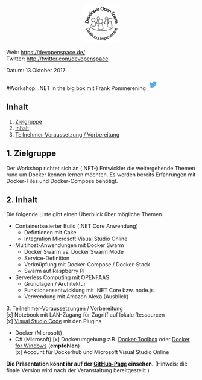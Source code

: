 <p align="center"><img src="images/logo_devspace.png" width=100/></p>

Web: https://devopenspace.de/  
Twitter: http://twitter.com/devopenspace

Datum: 13.Oktober 2017

#Workshop: .NET in the big box
mit Frank Pommerening <a href="https://twitter.com/fpommerening"><img src="images/TwitterLogo.png" alt="Follow @fpommerening" width=30/></a>

## Inhalt
1. [Zielgruppe](#zielgruppe)
2. [Inhalt](#inhalt)
3. [Teilnehmer-Voraussetzung / Vorbereitung](#voraussetzungen)

<a name="zielgruppe"></a>
## 1. Zielgruppe
Der Workshop richtet sich an (.NET-) Entwickler die weitergehende Themen rund um Docker kennen lernen möchten. Es werden bereits Erfahrungen mit Docker-Files und Docker-Compose benötigt.

 <a name="themen"></a>
## 2. Inhalt
Die folgende Liste gibt einen Überblick über mögliche Themen.
- Containerbasierter Build (.NET Core Anwendung)
   - Defintionen mit Cake
   - Integration Microsoft Visual Studio Online
- Multihost-Anwendungen mit Docker Swarm
   - Docker Swarm vs. Docker Swarm Mode
   - Service-Definition
   - Verknüpfung mit Docker-Compose / Docker-Stack
   - Swarm auf Raspberry PI
- Serverless Computing mit OPENFAAS
   - Grundlagen / Architektur
   - Funktionensentwicklung mit .NET Core bzw. node.js 
   - Verwendung mit Amazon Alexa (Ausblick) 

<a name="voraussetzungen"></a>
3. Teilnehmer-Voraussetzungen / Vorbereitung</br>
[x] Notebook mit LAN-Zugang für Zugriff auf lokale Ressourcen</br>
[x] <a href="https://code.visualstudio.com/" target="_blank">Visual Studio Code</a> mit den Plugins
- Docker (Microsoft)
- C# (Microsoft)
[x] Dockerumgebung z.B. <a href="https://www.docker.com/products/docker-toolbox" target="_blank">Docker-Toolbox</a> oder <a href="https://docs.docker.com/docker-for-windows/" target="_blank"> Docker for Windows</a> (<b>empfohlen</b>)<br/>
[x] Account für Dockerhub und Microsoft Visual Studio Online

<b>Die Präsentation könnt ihr auf der <a href="http://fpommerening.github.io/DevOpenSpace2017/index.html"  target="_blank">GitHub-Page</a> einsehen.</b> (Hinweis: die finale Version wird nach der Veranstaltung bereitgestellt.)